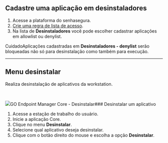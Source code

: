 ## Cadastre uma aplicação em desinstaladores

1. Acesse a plataforma do senhasegura.
2. [Crie uma regra de lista de acesso](/v3-32/docs/pt/go-endpoint-manager-windows-application-access-lists-1-1).
3. Na lista de **Desinstaladores** você pode escolher cadastrar aplicações em allowlist ou denylist.

CuidadoAplicações cadastradas em **Desinstaladores \- denylist** serão bloqueadas não só para desinstalação como também para execução.

---

## Menu desinstalar

Realiza desinstalação de aplicativos da workstation. 

 

![](https://cdn.document360.io/5a1d58df-64ce-42a2-8b23-688477d32f33/Images/Documentation/image-1673454054760.png)GO Endpoint Manager Core \- Desinstalar### Desinstalar um aplicativo

1. Acesse a estação de trabalho do usuário.
2. Inicie a aplicação Core.
3. Clique no menu **Desinstalar**.
4. Selecione qual aplicativo deseja desinstalar.
5. Clique com o botão direito do mouse e escolha a opção **Desinstalar**.
